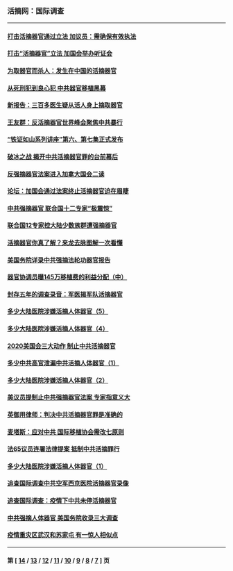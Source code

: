 ### 活摘网：国际调查
---
#### [打击活摘器官通过立法 加议员：需确保有效执法](../../pages/nf5947/n13886356.md?12290430) 
#### [打击“活摘器官”立法 加国会举办听证会](../../pages/nf5947/n13869362.md?12290430) 
#### [为取器官而杀人：发生在中国的活摘器官](../../pages/nf5947/n13794731.md?12290430) 
#### [从死刑犯到良心犯 中共器官移植黑幕](../../pages/nf5947/n13764669.md?12290430) 
#### [新报告：三百多医生疑从活人身上摘取器官](../../pages/nf5947/n13703044.md?12290430) 
#### [王友群：反活摘器官世界峰会聚焦中共暴行](../../pages/nf5947/n13250738.md?12290430) 
#### [“铁证如山系列讲座”第六、第七集正式发布](../../pages/nf5947/n13106287.md?12290430) 
#### [破冰之战 揭开中共活摘器官罪的台前幕后](../../pages/nf5947/n13082457.md?12290430) 
#### [反强摘器官法案进入加拿大国会二读](../../pages/nf5947/n13033450.md?12290430) 
#### [论坛：加国会通过法案终止活摘器官迫在眉睫](../../pages/nf5947/n13029839.md?12290430) 
#### [中共强摘器官 联合国十二专家“极震惊”](../../pages/nf5947/n13024313.md?12290430) 
#### [联合国12专家控大陆少数族群遭强摘器官](../../pages/nf5947/n13023877.md?12290430) 
#### [活摘器官你真了解？来龙去脉图解一次看懂](../../pages/nf5947/n13013820.md?12290430) 
#### [美国务院详录中共强摘法轮功器官报告](../../pages/nf5947/n12944519.md?12290430) 
#### [器官协调员曝145万移植费的利益分配（中）](../../pages/nf5947/n12894547.md?12290430) 
#### [封存五年的调查录音：军医揭军队活摘器官](../../pages/nf5947/n12798692.md?12290430) 
#### [多少大陆医院涉嫌活摘人体器官（5）](../../pages/nf5947/n12768383.md?12290430) 
#### [多少大陆医院涉嫌活摘人体器官（4）](../../pages/nf5947/n12664434.md?12290430) 
#### [2020美国会三大动作 制止中共活摘器官](../../pages/nf5947/n12682004.md?12290430) 
#### [多少中共高官泄漏中共活摘人体器官（1）](../../pages/nf5947/n12671234.md?12290430) 
#### [多少大陆医院涉嫌活摘人体器官（2）](../../pages/nf5947/n12655589.md?12290430) 
#### [美议员提制止中共强摘器官法案 专家指意义大](../../pages/nf5947/n12630561.md?12290430) 
#### [英御用律师：判决中共活摘器官罪是准确的](../../pages/nf5947/n12580740.md?12290430) 
#### [麦塔斯：应对中共 国际移植协会需改七原则](../../pages/nf5947/n12514711.md?12290430) 
#### [法65议员连署法律提案 抵制中共活摘罪行](../../pages/nf5947/n12437047.md?12290430) 
#### [多少大陆医院涉嫌活摘人体器官（1）](../../pages/nf5947/n12414284.md?12290430) 
#### [追查国际调查中共空军西京医院活摘器官录像](../../pages/nf5947/n12348837.md?12290430) 
#### [追查国际调查：疫情下中共未停活摘器官](../../pages/nf5947/n12273415.md?12290430) 
#### [中共强摘人体器官 美国务院收录三大调查](../../pages/nf5947/n12181488.md?12290430) 
#### [疫情重灾区武汉和苏家屯 有一惊人相似点](../../pages/nf5947/n12150824.md?12290430) 

---
#### 第 [ [14](./14.md?12290430) / [13](./13.md?12290430) / [12](./12.md?12290430) / [11](./11.md?12290430) / [10](./10.md?12290430) / [9](./9.md?12290430) / [8](./8.md?12290430) / [7](./7.md?12290430) ] 页

